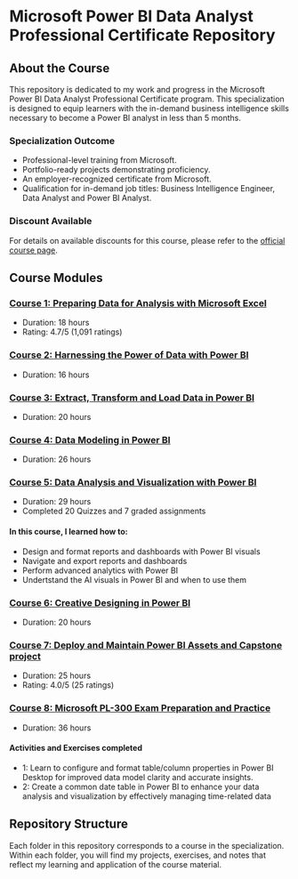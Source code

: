# Microsoft Power BI Data Analyst Professional Certificate Repository

## About the Course
This repository is dedicated to my work and progress in the Microsoft Power BI Data Analyst Professional Certificate program. This specialization is designed to equip learners with the in-demand business intelligence skills necessary to become a Power BI analyst in less than 5 months.

### Specialization Outcome
- Professional-level training from Microsoft.
- Portfolio-ready projects demonstrating proficiency.
- An employer-recognized certificate from Microsoft.
- Qualification for in-demand job titles: Business Intelligence Engineer, Data Analyst and Power BI Analyst.

### Discount Available
For details on available discounts for this course, please refer to the [official course page](#).

## Course Modules

### [Course 1: Preparing Data for Analysis with Microsoft Excel](/Course1)
- Duration: 18 hours
- Rating: 4.7/5 (1,091 ratings)

### [Course 2: Harnessing the Power of Data with Power BI](/Course2)
- Duration: 16 hours


### [Course 3: Extract, Transform and Load Data in Power BI](/Course3)
- Duration: 20 hours


### [Course 4: Data Modeling in Power BI](/Course4)
- Duration: 26 hours


### [Course 5: Data Analysis and Visualization with Power BI](/Course5)
- Duration: 29 hours
- Completed 20 Quizzes and 7 graded assignments
#### In this course, I learned how to:

- Design and format reports and dashboards with Power BI visuals
- Navigate and export reports and dashboards
- Perform advanced analytics with Power BI
- Undertstand the AI visuals in Power BI and when to use them



### [Course 6: Creative Designing in Power BI](/Course6)
- Duration: 20 hours


### [Course 7: Deploy and Maintain Power BI Assets and Capstone project](/Course7)
- Duration: 25 hours
- Rating: 4.0/5 (25 ratings)

### [Course 8: Microsoft PL-300 Exam Preparation and Practice](/Course8)
- Duration: 36 hours
#### Activities and Exercises completed
 - 1: Learn to configure and format table/column properties in Power BI Desktop for improved data model clarity and accurate insights.
 - 2: Create a common date table in Power BI to enhance your data analysis and visualization by effectively managing time-related data

## Repository Structure
Each folder in this repository corresponds to a course in the specialization. Within each folder, you will find my projects, exercises, and notes that reflect my learning and application of the course material.
